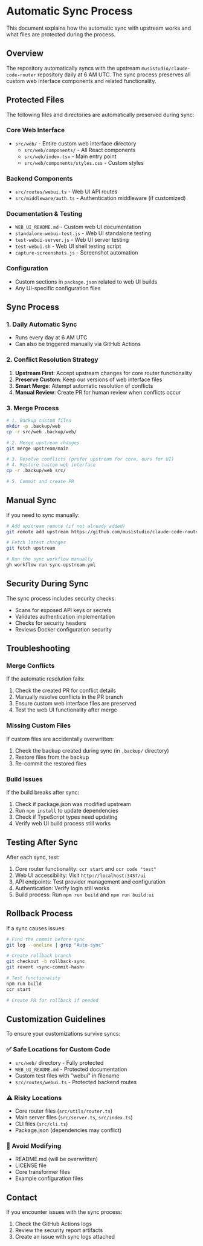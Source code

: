 # Automatic Sync Process

This document explains how the automatic sync with upstream works and what files are protected during the process.

## Overview

The repository automatically syncs with the upstream `musistudio/claude-code-router` repository daily at 6 AM UTC. The sync process preserves all custom web interface components and related functionality.

## Protected Files

The following files and directories are automatically preserved during sync:

### Core Web Interface
- `src/web/` - Entire custom web interface directory
  - `src/web/components/` - All React components
  - `src/web/index.tsx` - Main entry point
  - `src/web/components/styles.css` - Custom styles

### Backend Components
- `src/routes/webui.ts` - Web UI API routes
- `src/middleware/auth.ts` - Authentication middleware (if customized)

### Documentation & Testing
- `WEB_UI_README.md` - Custom web UI documentation
- `standalone-webui-test.js` - Web UI standalone testing
- `test-webui-server.js` - Web UI server testing
- `test-webui.sh` - Web UI shell testing script
- `capture-screenshots.js` - Screenshot automation

### Configuration
- Custom sections in `package.json` related to web UI builds
- Any UI-specific configuration files

## Sync Process

### 1. Daily Automatic Sync
- Runs every day at 6 AM UTC
- Can also be triggered manually via GitHub Actions

### 2. Conflict Resolution Strategy
1. **Upstream First**: Accept upstream changes for core router functionality
2. **Preserve Custom**: Keep our versions of web interface files
3. **Smart Merge**: Attempt automatic resolution of conflicts
4. **Manual Review**: Create PR for human review when conflicts occur

### 3. Merge Process
```bash
# 1. Backup custom files
mkdir -p .backup/web
cp -r src/web .backup/web/

# 2. Merge upstream changes
git merge upstream/main

# 3. Resolve conflicts (prefer upstream for core, ours for UI)
# 4. Restore custom web interface
cp -r .backup/web src/

# 5. Commit and create PR
```

## Manual Sync

If you need to sync manually:

```bash
# Add upstream remote (if not already added)
git remote add upstream https://github.com/musistudio/claude-code-router.git

# Fetch latest changes
git fetch upstream

# Run the sync workflow manually
gh workflow run sync-upstream.yml
```

## Security During Sync

The sync process includes security checks:
- Scans for exposed API keys or secrets
- Validates authentication implementation
- Checks for security headers
- Reviews Docker configuration security

## Troubleshooting

### Merge Conflicts
If the automatic resolution fails:
1. Check the created PR for conflict details
2. Manually resolve conflicts in the PR branch
3. Ensure custom web interface files are preserved
4. Test the web UI functionality after merge

### Missing Custom Files
If custom files are accidentally overwritten:
1. Check the backup created during sync (in `.backup/` directory)
2. Restore files from the backup
3. Re-commit the restored files

### Build Issues
If the build breaks after sync:
1. Check if package.json was modified upstream
2. Run `npm install` to update dependencies
3. Check if TypeScript types need updating
4. Verify web UI build process still works

## Testing After Sync

After each sync, test:
1. Core router functionality: `ccr start` and `ccr code "test"`
2. Web UI accessibility: Visit `http://localhost:3457/ui`
3. API endpoints: Test provider management and configuration
4. Authentication: Verify login still works
5. Build process: Run `npm run build` and `npm run build:ui`

## Rollback Process

If a sync causes issues:

```bash
# Find the commit before sync
git log --oneline | grep "Auto-sync"

# Create rollback branch
git checkout -b rollback-sync
git revert <sync-commit-hash>

# Test functionality
npm run build
ccr start

# Create PR for rollback if needed
```

## Customization Guidelines

To ensure your customizations survive syncs:

### ✅ Safe Locations for Custom Code
- `src/web/` directory - Fully protected
- `WEB_UI_README.md` - Protected documentation
- Custom test files with "webui" in filename
- `src/routes/webui.ts` - Protected backend routes

### ⚠️ Risky Locations
- Core router files (`src/utils/router.ts`)
- Main server files (`src/server.ts`, `src/index.ts`)
- CLI files (`src/cli.ts`)
- Package.json (dependencies may conflict)

### 🚫 Avoid Modifying
- README.md (will be overwritten)
- LICENSE file
- Core transformer files
- Example configuration files

## Contact

If you encounter issues with the sync process:
1. Check the GitHub Actions logs
2. Review the security report artifacts
3. Create an issue with sync logs attached